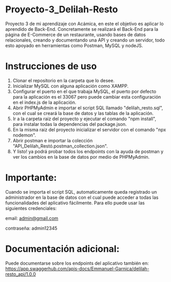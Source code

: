 # Proyecto-3_Delilah-Resto
Proyecto 3 de mi aprendizaje con Acámica, en este el objetivo es aplicar lo aprendido de Back-End. Concretamente se realizará el Back-End para la página de E-Commerce de un restaurante, usando bases de datos relacionales, creando y documentando una API y creando un servidor, todo esto apoyado en herramientas como Postman, MySQL y nodeJS.


# Instrucciones de uso
1. Clonar el repositorio en la carpeta que lo desee.
2. Inicializar MySQL con alguna aplicación como XAMPP.
3. Configurar el puerto en el que trabaja MySQL, el puerto por defecto para la aplicación es el 33067 pero puede cambiar esta configuración en el index.js de la aplicación.
4. Abrir PHPMyAdmin e importar el script SQL llamado "delilah_resto.sql", con el cual se creará la base de datos y las tablas de la aplicación.
5. Ir a la carpeta raiz del proyecto y ejecutar el comando "npm install", para instalar todas la dependencias del package.json.
6. En la misma raiz del proyecto inicializar el servidor con el comando "npx nodemon".
7. Abrir postman e importar la colección "API_Delilah_Restó.postman_collection.json".
8. Y listo! ya podrá probar todos los endpoints con la ayuda de postman y ver los cambios en la base de datos por medio de PHPMyAdmin.

# Importante:
Cuando se importa el script SQL, automaticamente queda registrado un administrador en la base de datos con el cual puede acceder a todas las funcionalidades del aplicativo fácilmente. Para ello puede usar las siguientes credenciales: 

  email: admin@gmail.com
  
  contraseña: admin12345

# Documentación adicional:
Puede documentarse sobre los endpoints del aplicativo también en: https://app.swaggerhub.com/apis-docs/Emmanuel-Garnica/delilah-resto_api/1.0.0
